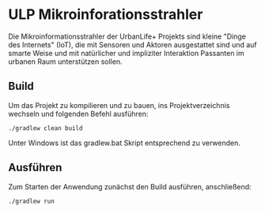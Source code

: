 # ULP Mikroinforationsstrahler

Die Mikroinformationsstrahler der UrbanLife+ Projekts sind kleine "Dinge des Internets" (IoT),
die mit Sensoren und Aktoren ausgestattet sind und auf smarte Weise und mit
natürlicher und impliziter Interaktion Passanten im urbanen Raum unterstützen sollen.

## Build

Um das Projekt zu kompilieren und zu bauen, ins Projektverzeichnis wechseln und folgenden Befehl ausführen:

```
./gradlew clean build
```
Unter Windows ist das gradlew.bat Skript entsprechend zu verwenden.

## Ausführen

Zum Starten der Anwendung zunächst den Build ausführen, anschließend:

```
./gradlew run
```